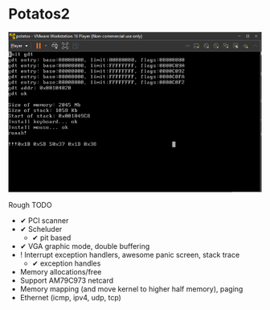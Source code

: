 # Potatos2
![Alt text](screenshots/1.png?raw=true "sceenshot")


Rough TODO
- ✔ PCI scanner
- ✔ Scheluder
  - ✔ pit based
- ✔ VGA graphic mode, double buffering
- ! Interrupt exception handlers, awesome panic screen, stack trace
  - ✔ exception handles
- Memory allocations/free
- Support AM79C973 netcard
- Memory mapping (and move kernel to higher half memory), paging
- Ethernet (icmp, ipv4, udp, tcp)
